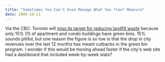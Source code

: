 ```yaml
---
title: "Sometimes You Can't Even Manage What You *Can* Measure"
date: 2009-10-21
---
```

Via the CBC: Toronto will <a href="http://www.cbc.ca/canada/toronto/story/2009/10/19/apartments-waste-diversion394.html">miss its target for reducing landfill waste</a> because only 15% (!!) of apartment and condo buildings have green bins. 15% sounds pitiful, but one reason the figure is so low is that the drop in city revenues over the last 12 months has meant cutbacks in the green bin program. I wonder if this would be moving ahead faster if the city's web site had a dashboard that included week-by-week stats?
